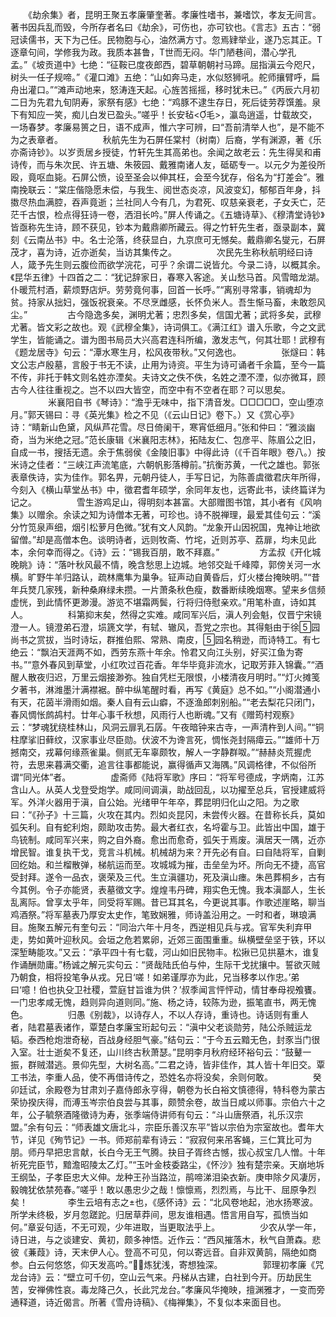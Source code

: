 <!-- { "loadSidebar": true } -->
　　《劫余集》者，昆明王聚五孝廉肇奎著。孝廉性嗜书，兼嗜饮，孝友无间言。著书因兵乱而毁，今所存者名曰《劫余》，可伤也，亦可钦也。《言志》五古：“弱冠读儒书，天下为己任。民物胞与心，油然满方寸。忽焉肄举业，遂乃忘其正。Т逐章句间，学修我为政。我质本甚鲁，Т世而无闷。华门陋巷间，潜心学孔孟。”《坡贡道中》七绝：“征鞍已度夜郎西，碧草朝朝衬马蹄。屈指滇云今咫尺，树头一任子规啼。”《灌口滩》五绝：“山如奔马走，水似怒狮吼。舵师攘臂呼，扁舟出灌口。”“滩声动地来，怒涛连天起。心旌苦摇摇，移时犹未已。”《丙辰六月初二日为先君九旬阴寿，家祭有感》七绝：“鸡豚不逮生存日，死后徒劳荐馔羞。泉下有知应一笑，痴儿白发已盈头。”嗟乎！长安毡<毛>，瀛岛逍遥，廿载故交，一场春梦。孝廉易篑之日，语不成声，惟六字可辨，曰“吾前清举人也”，是不能不为之表章者。
　　
　　秋航先生为石屏任棠村（树南）后裔，学有渊源，著《乐亦斋诗钞》。以岁贡居乡授徒，竹轩先生其高弟也。余闻之故老云：先生得吴和甫诗传，而与朱次民、许五塘、朱筱园、戴雅南诸人友，砥砺专一。以元夕为差役所殴，竟呕血毙。石屏公愤，设至圣会以伸其枉，会至今犹存，俗名为“打差会”。雅南挽联云：“棠庄偕隐愿未偿，与我生、阅世态炎凉，风波变幻，郁郁百年身，抖擞尽热血满腔，吞声竟逝；兰社同人今有几，为君死、叹慈亲衰老，子女夭亡，茫茫千古恨，检点得狂诗一卷，洒泪长吟。”屏人传诵之。《五塘诗草》、《穆清堂诗钞》皆亟称先生诗，顾不获见，钞本为戴鼎卿所藏云。得之竹轩先生者，亟录副本，冀刻《云南丛书》中。名士沦落，终获显白，九京庶可无憾矣。戴鼎卿名燮元，石屏茂才，喜为诗，近亦逝矣，当访其集传之。
　　
　　次民先生称秋航明经曰诗人，箴予先生则云腹俭而欲学浣花，可乎？余谓二说皆允。今录二诗，以概其余。《昆华五律》十四首之二：“犹记辞家日，春寒入客途。关山愁马首。风雪暗龙湖。仆暖荒村酒，薪烦野店炉。劳劳竟何事，回首一长呼。”“离别寻常事，销魂却为贫。持家从拙妇，强饭祝衰亲。不尽烹雌感，长怀负米人。吾生惭马畜，未敢怨风尘。”
　　
　　古今隐逸多矣，渊明尤著；忠烈多矣，信国尤著；武将多矣，武穆尤著。皆文彩之故也。观《武穆全集》，诗词俱工。《满江红》谱入乐歌，今之文武学生，皆能诵之。谱为图书局员大兴高君连科所编，激发志气，何其壮耶！武穆有《题龙居寺》句云：“潭水寒生月，松风夜带秋。”又何逸也。
　　
　　张燧曰：韩文公志卢殷墓，言殷于书无不读，止用为诗资。平生为诗可诵者千余篇，至今一篇不传，非托于韩文则名姓亦湮矣。夫诗文之佚不佚，名姓之湮不湮，似亦微耳，顾古今人往往重视之。岂不以四大皆空，而空中有不空者在耶？可以思矣。
　　
　　米襄阳自书《琴诗》：“澹乎无味中，指下清音发。□□□□□，空山堕凉月。”郭天锡曰：寻《英光集》检之不见（《云山日记》卷下。）又《赏心亭》诗：“睛新山色黛，风纵芦花雪。尽日倚阑干，寒宵低细月。”张和仲曰：“雅淡幽奇，当为米绝之冠。”范长康辑《米襄阳志林》，拓陆友仁、包彦平、陈眉公之旧，自成一书，搜括无遗。余于焦弱侯《金陵旧事》中得此诗（《千百年眼》卷八。）按米诗之佳者：“三峡江声流笔底，六朝帆影落樽前。”抗衡苏黄，一代之雄也。郭张表章佚诗，实为佳作。郭名畀，元朝丹徒人，手写日记，为陈善虞徵君庆年所得，今刻入《横山草堂丛书》中，徵君耆年硕学，余同年友也，远寄此书，读终篇详为记之。
　　
　　雪生游鸡足山，得明刻本甚富。大部赠图书馆，其小者有《风响集》以赠余。余读之知为诗僧本无著，可珍也。诗不脱禅理，最爱其佳句云：“溪分竹笕泉声细，烟引松萝月色微。”犹有文人风韵。“龙象开山因祝国，鬼神让地欲留僧。”却是高僧本色。谈明诗者，远则牧斋、竹垞，近则苏亭、荔扉，均未见此本，余何幸而得之。《诗》云：“锡我百朋，敢不拜嘉。”
　　
　　方孟叔《开化城晚眺》诗：“落叶秋风最不情，晚含愁思上边城。地邻交趾千峰障，郭傍关河一水横。旷野牛羊归路认，疏林鹰隼为巢争。钲声动自黄昏后，灯火楼台掩映明。”“昔年兵燹几家残，新种桑麻绿未攒。一片萧条秋色瘦，数番断续晚烟寒。望来乡信频虚恍，到此情怀更渺漫。游览不堪霜两鬓，行将归侍慰亲欢。”用笔朴直，诗如其人。
　　
　　科第抑末矣，然得之实难。咸同军兴后，滇人列会魁，仅晋宁宋镜澄一人。镜澄弟石澄，埙篪文学，有轼、辙风，吾党之宗也。其得魁由于徐园尚书之赏拔，当时诗坛，群推伯熙、常熟、南皮，园名稍逊，而诗特工。有七绝云：“飘泊天涯两不如，西劳东燕十年余。怜君又向江头别，好买江鱼为寄书。”“意外春风到草堂，小红吹过百花香。年华毕竟非流水，记取芳菲入锦囊。”“酒醒人散夜归迟，万里云烟接渺弥。独自凭栏无限恨，小楼清夜月明时。”“灯火摊笺夕著书，淋潍墨汁满襟裾。醉中纵笔醒时看，再写《黄庭》总不如。”“小阁潜通小有天，花茵半滑雨如烟。秦人自有云山癖，不逐渔郎刺别船。”“老去梨花只闭门，春风惆怅鹧鸪村。廿年心事千秋想，风雨行人也断魂。”又有《赠筠村观察》云：“梦魂犹绕桂林山，风洞云扉乳石孱。午夜暗钟来古寺，一声清杵到人间。”“铜柱摩挲旧藓纹，汉家事业尽臣勋。伏波不为谗言死，惆怅尧封隔瘴云。”“雄师十万撼南交，戎幕何缘燕雀巢。侧贰无车辜颇牧，解人一字静群呶。”“赫赫炎荒握虎符，去思来暮满交衢，追言往事都能说，赢得循声又海隅。”风调格律，不似俗所谓“同光体”者。
　　
　　虚斋师《陆将军歌》序曰：“将军号德成，字炳南，江苏含山人。从英人戈登受炮学。咸同间调滇，助战回乱，以功擢至总兵，官授建威将军。外洋火器用于滇，自公始。光绪甲午年卒，葬昆明归化山之阳。为之歌曰：“《孙子》十三篇，火攻在其内。烈如炎昆冈，未尝传火器。在昔称长兵，莫如弧矢利。自有蛇利炮，颇助攻击势。最大者红衣，名埒霍与卫。此皆出中国，雄于鸟铳制。咸同军兴来，购之自外裔。愈出而愈奇，弧矢于焉废。滇居天一隅，近亦增民智。谁复执干戈，竞言斗机械。机械胡为来？开先必有自。曰自陆将军，自剿回纥始。和兰榴散弹，梯航运而至。攻城城为摧，击垒垒为坏。所向无不捷，高官受封拜。遂令一品衣，褒荣及三代。生立滇疆功，死及滇山瘗。朱邑葬桐乡，古有今其例。令子亦能贤，表墓徵文字。煌煌韦丹碑，翔实色无愧。我本滇鄙人，生长乱离际。曾享太乎年，同受将军赐。昔已耳其名，今更说其事。作歌述崖略，聊当鸡酒祭。”将军墓表乃厚安太史作，笔致娴雅，师诗盖沿用之。一时和者，琳琅满目。施聚五解元有奎句云：“同治六年十月冬，西逆相见兵与戎。官军失利弃甲走，势如黄叶迎秋风。会垣之危若累卵，近郊三面围重重。纵横壁垒坚于铁，环以深堑畴能攻。”又云：“承平四十有七载，河山如旧民物丰。松揪已见拱墓木，谁复作诵酬勋庸。”杨诚之解元实句云：“贤哉陆氏伯与仲，生际干戈扰攘中。誓欲灭贼乃朝食，相将投笔争从戎。兄日‘嗟！如弟谨厚亦为此，兄当移孝以作忠。’弟曰‘噫！伯也执殳卫社稷，萱庭甘旨谁为供？’叔季闻言怦怦动，情甘奉母视飧饔。一门忠孝咸无愧，趋则异向道则同。”施、杨之诗，较陈为逊，振笔直书，两无愧色。
　　
　　归愚《别裁》，以诗存人，不以人存诗，重诗也。诗话则有重人者，陆君墓表诸作，覃楚白孝廉宝珩起句云：“滇中父老谈勋劳，陆公杀贼运龙韬。泰西枪炮泄奇秘，百战身经胆气豪。”结句云：“于今五云黯无色，封豕当门很入室。壮士逝矣不复还，山川终古秋萧瑟。”昆明李月秋府经环裕句云：“鼓鼙一振，群贼潜逃。景仰先型，大树名高。”二君之诗，皆非佳作，其人皆十年旧交。覃工书法，李重人品，使不再借诗传之，恐姓名亦将没矣，余则何敢。
　　
　　癸卯廷试，余殿卷为甘肃刘子嘉侍郎永亨得，朝卷为长白裕文慎德得，特科卷为蒙古荣协揆庆得，而溥玉岑宗伯良尝与其事，颇赞余卷，故当日咸以师事。宗伯六十之年，公子毓祭酒隆徵诗为寿，张季端侍讲师有句云：“斗山唐祭酒，礼乐汉宗盟。”余有句云：“师表雄文唐北斗，宗臣乐善汉东平”皆以宗伯为宗室故也。耆年大节，详见《殉节记》一书。师郑前辈有诗云：“寂寂何来吊客蝇，三仁箕比可为朋。师丹早把忠言献，长白今无王气腾。抉目子胥终古憾，拔心叔宝几人憎。十年祈死完臣节，黯澹昭陵太乙灯。”“玉叶金枝委路尘，《怀沙》独有楚宗亲。天崩地坼王纲坠，子孝臣忠大义伸。龙种王孙当路泣，鹃啼涕泪染衣新。庚申除夕风凄厉，毅魄犹依禁苑春。”嗟乎！敢以愚忠少之哉！懔懔焉，烈烈焉，与比干、屈原争烈矣！
　　
　　李生云培有志之±也，《感怀诗》云：“北风卷地起，池水扬寒波。所学未终极，岁月忽蹉跎。归居草莽间，思友谁相遇。悟言用自写，孤愤当如何。”章妥句适，不无可观，少年进取，当更取法乎上。
　　
　　少农从学一年，诗日进，与之谈建安、黄初，颇多神悟。近作云：“西风摧落木，秋气自萧森。悲彼《蒹葭》诗，天末伊人心。登高不可见，何以寄远音。自非双黄鹄，隔绝如商参。白云何悠悠，仰天发高吟。”炼犹浅，寄想独深。
　　
　　郭理初孝廉《咒龙台诗》云：“壁立可千仞，空山云气来。丹梯从古建，白社到今开。历劫民生苦，安禅佛性哀。毒龙降己久，长此咒龙台。”孝廉风华掩映，擅渊雅才，一变而旁通释道，诗近偈言。所著《雪舟诗稿》、《梅禅集》，不复似本来面目也。
　　
